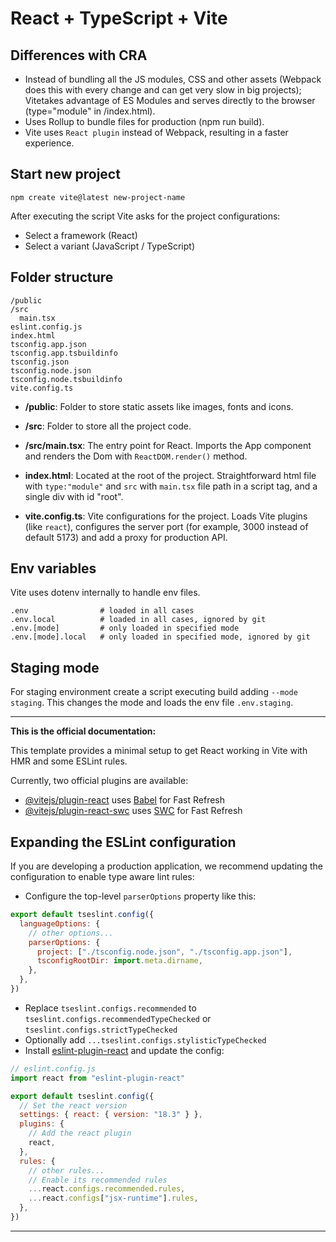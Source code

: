 # React + TypeScript + Vite

## Differences with CRA

- Instead of bundling all the JS modules, CSS and other assets (Webpack does this with every change and can get very slow in big projects); Vitetakes advantage of ES Modules and serves directly to the browser (type="module" in /index.html).
- Uses Rollup to bundle files for production (npm run build).
- Vite uses `React plugin` instead of Webpack, resulting in a faster experience.

## Start new project

`npm create vite@latest new-project-name`

After executing the script Vite asks for the project configurations:

- Select a framework (React)
- Select a variant (JavaScript / TypeScript)

## Folder structure

```
/public
/src
  main.tsx
eslint.config.js
index.html
tsconfig.app.json
tsconfig.app.tsbuildinfo
tsconfig.json
tsconfig.node.json
tsconfig.node.tsbuildinfo
vite.config.ts
```

- **/public**: Folder to store static assets like images, fonts and icons.
- **/src**: Folder to store all the project code.
- **/src/main.tsx**: The entry point for React. Imports the App component and renders the Dom with `ReactDOM.render()` method.
- **index.html**: Located at the root of the project. Straightforward html file with `type:"module"` and `src` with `main.tsx` file path in a script tag, and a single div with id "root".

- **vite.config.ts**: Vite configurations for the project. Loads Vite plugins (like `react`), configures the server port (for example, 3000 instead of default 5173) and add a proxy for production API.

## Env variables

Vite uses dotenv internally to handle env files.

```
.env                # loaded in all cases
.env.local          # loaded in all cases, ignored by git
.env.[mode]         # only loaded in specified mode
.env.[mode].local   # only loaded in specified mode, ignored by git
```

## Staging mode

For staging environment create a script executing build adding `--mode staging`. This changes the mode and loads the env file `.env.staging`.

---

**This is the official documentation:**

This template provides a minimal setup to get React working in Vite with HMR and some ESLint rules.

Currently, two official plugins are available:

- [@vitejs/plugin-react](https://github.com/vitejs/vite-plugin-react/blob/main/packages/plugin-react/README.md) uses [Babel](https://babeljs.io/) for Fast Refresh
- [@vitejs/plugin-react-swc](https://github.com/vitejs/vite-plugin-react-swc) uses [SWC](https://swc.rs/) for Fast Refresh

## Expanding the ESLint configuration

If you are developing a production application, we recommend updating the configuration to enable type aware lint rules:

- Configure the top-level `parserOptions` property like this:

```js
export default tseslint.config({
  languageOptions: {
    // other options...
    parserOptions: {
      project: ["./tsconfig.node.json", "./tsconfig.app.json"],
      tsconfigRootDir: import.meta.dirname,
    },
  },
})
```

- Replace `tseslint.configs.recommended` to `tseslint.configs.recommendedTypeChecked` or `tseslint.configs.strictTypeChecked`
- Optionally add `...tseslint.configs.stylisticTypeChecked`
- Install [eslint-plugin-react](https://github.com/jsx-eslint/eslint-plugin-react) and update the config:

```js
// eslint.config.js
import react from "eslint-plugin-react"

export default tseslint.config({
  // Set the react version
  settings: { react: { version: "18.3" } },
  plugins: {
    // Add the react plugin
    react,
  },
  rules: {
    // other rules...
    // Enable its recommended rules
    ...react.configs.recommended.rules,
    ...react.configs["jsx-runtime"].rules,
  },
})
```

---
